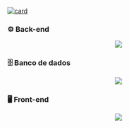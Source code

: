 [![card](https://github-readme-stats.vercel.app/api?username=IagoACPereira&theme=tokyonight&show_icons=true)](https://github.com/anuraghazra/github-readme-stats)

### ⚙️ Back-end
<p align="center">
  <a href="https://skillicons.dev">
    <img src="https://skillicons.dev/icons?i=javascript,typescript,express,nest,sequelize" />
  </a>
</p>

### 🗄️ Banco de dados
<p align="center">
  <a href="https://skillicons.dev">
    <img src="https://skillicons.dev/icons?i=postgresql,sqlite,mysql,mongo" />
  </a>
</p>

### 🖥️ Front-end
<p align="center">
  <a href="https://skillicons.dev">
    <img src="https://skillicons.dev/icons?i=javascript,typescript,react,html,css,bootstrap" />
  </a>
</p>

<!--
**IagoACPereira/IagoACPereira** is a ✨ _special_ ✨ repository because its `README.md` (this file) appears on your GitHub profile.

Here are some ideas to get you started:

- 🔭 I’m currently working on ...
- 🌱 I’m currently learning ...
- 👯 I’m looking to collaborate on ...
- 🤔 I’m looking for help with ...
- 💬 Ask me about ...
- 📫 How to reach me: ...
- 😄 Pronouns: ...
- ⚡ Fun fact: ...
-->
